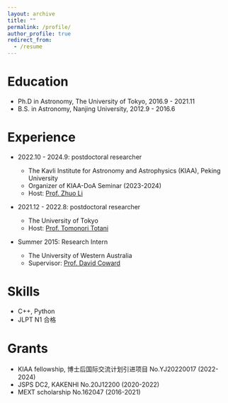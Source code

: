 ```yaml
---
layout: archive
title: ""
permalink: /profile/
author_profile: true
redirect_from:
  - /resume
---
```


Education
======
* Ph.D in Astronomy, The University of Tokyo, 2016.9 - 2021.11
* B.S. in Astronomy, Nanjing University, 2012.9 - 2016.6

Experience
======
* 2022.10 - 2024.9: postdoctoral researcher
  * The Kavli Institute for Astronomy and Astrophysics (KIAA), Peking University
  * Organizer of KIAA-DoA Seminar (2023-2024)
  * Host: [Prof. Zhuo Li](https://kiaa.pku.edu.cn/info/1010/2662.htm)

* 2021.12 - 2022.8: postdoctoral researcher
  * The University of Tokyo
  * Host: [Prof. Tomonori Totani](https://sites.google.com/view/tomonori-totani-eng/)

* Summer 2015: Research Intern
  * The University of Western Australia
  * Supervisor: [Prof. David Coward](https://research-repository.uwa.edu.au/en/persons/david-coward)
  
Skills
======
* C++, Python
* JLPT N1 合格

Grants
======
* KIAA fellowship, 博士后国际交流计划引进项目 No.YJ20220017 (2022-2024)
* JSPS DC2, KAKENHI No.20J12200 (2020-2022)
* MEXT scholarship No.162047 (2016-2021)
